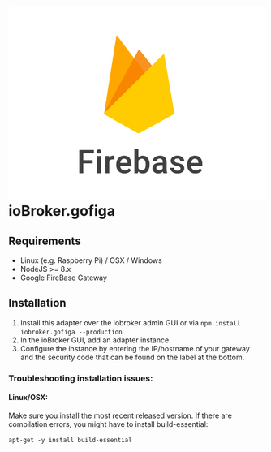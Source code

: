 ![Logo](admin/firebase_logo_shot.png)
ioBroker.gofiga
=================



## Requirements
* Linux (e.g. Raspberry Pi) / OSX / Windows
* NodeJS >= 8.x
* Google FireBase Gateway

## Installation
1. Install this adapter over the iobroker admin GUI or via `npm install iobroker.gofiga --production` 
1. In the ioBroker GUI, add an adapter instance. 
1. Configure the instance by entering the IP/hostname of your gateway and the security code that can be found on the label at the bottom.

### Troubleshooting installation issues:
#### Linux/OSX:
Make sure you install the most recent released version. If there are compilation errors, you might have to install build-essential:
```
apt-get -y install build-essential
```

